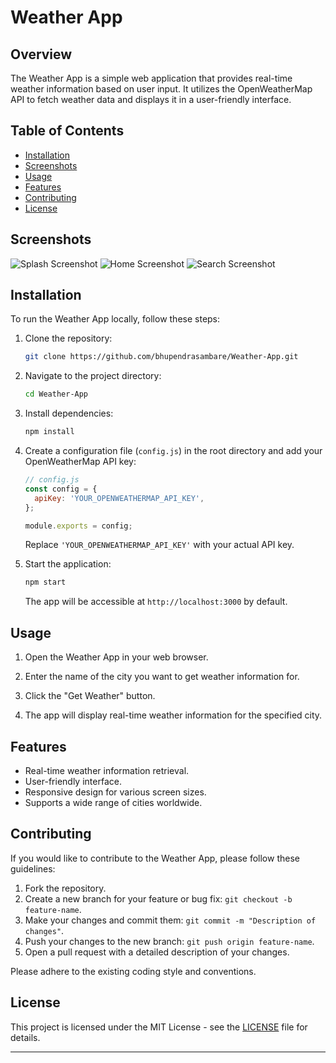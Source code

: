 # Weather App

## Overview

The Weather App is a simple web application that provides real-time weather information based on user input. It utilizes the OpenWeatherMap API to fetch weather data and displays it in a user-friendly interface.

## Table of Contents

- [Installation](#installation)
- [Screenshots](#Screenshots)
- [Usage](#usage)
- [Features](#features)
- [Contributing](#contributing)
- [License](#license)

## Screenshots

![Splash Screenshot](./images/home.jpeg)
![Home Screenshot](./images/splash.jpeg)
![Search Screenshot](./images/search.jpeg)


## Installation

To run the Weather App locally, follow these steps:

1. Clone the repository:

   ```bash
   git clone https://github.com/bhupendrasambare/Weather-App.git
   ```

2. Navigate to the project directory:

   ```bash
   cd Weather-App
   ```

3. Install dependencies:

   ```bash
   npm install
   ```

4. Create a configuration file (`config.js`) in the root directory and add your OpenWeatherMap API key:

   ```javascript
   // config.js
   const config = {
     apiKey: 'YOUR_OPENWEATHERMAP_API_KEY',
   };

   module.exports = config;
   ```

   Replace `'YOUR_OPENWEATHERMAP_API_KEY'` with your actual API key.

5. Start the application:

   ```bash
   npm start
   ```

   The app will be accessible at `http://localhost:3000` by default.

## Usage

1. Open the Weather App in your web browser.

2. Enter the name of the city you want to get weather information for.

3. Click the "Get Weather" button.

4. The app will display real-time weather information for the specified city.

## Features

- Real-time weather information retrieval.
- User-friendly interface.
- Responsive design for various screen sizes.
- Supports a wide range of cities worldwide.

## Contributing

If you would like to contribute to the Weather App, please follow these guidelines:

1. Fork the repository.
2. Create a new branch for your feature or bug fix: `git checkout -b feature-name`.
3. Make your changes and commit them: `git commit -m "Description of changes"`.
4. Push your changes to the new branch: `git push origin feature-name`.
5. Open a pull request with a detailed description of your changes.

Please adhere to the existing coding style and conventions.

## License

This project is licensed under the MIT License - see the [LICENSE](LICENSE) file for details.

---